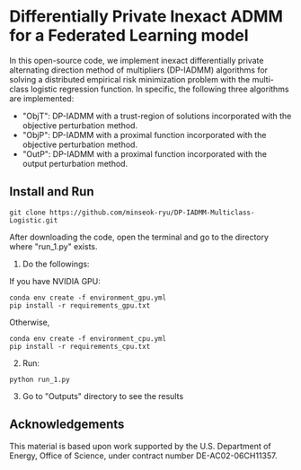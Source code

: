 # Differentially Private Inexact ADMM for a Federated Learning model

In this open-source code, we implement inexact differentially private alternating direction method of multipliers (DP-IADMM) algorithms for solving a distributed empirical risk minimization problem with the multi-class logistic regression function.
In specific, the following three algorithms are implemented:

- "ObjT":  DP-IADMM with a trust-region of solutions incorporated with the objective perturbation method. 
- "ObjP":  DP-IADMM with a proximal function incorporated with the objective perturbation method.
- "OutP": DP-IADMM with a proximal function incorporated with the output perturbation method.
 
## Install and Run 

```
git clone https://github.com/minseok-ryu/DP-IADMM-Multiclass-Logistic.git
```

After downloading the code, open the terminal and go to the directory where "run_1.py" exists.

1. Do the followings:

If you have NVIDIA GPU:

```
conda env create -f environment_gpu.yml
pip install -r requirements_gpu.txt
```	

Otherwise, 

```
conda env create -f environment_cpu.yml
pip install -r requirements_cpu.txt
```	

2. Run:

```
python run_1.py
```	

3. Go to "Outputs" directory to see the results 

## Acknowledgements

This material is based upon work supported by the U.S. Department of Energy, Office of Science, under contract number DE-AC02-06CH11357.
